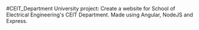 #CEIT_Department
University project: Create a website for School of Electrical Engineering's CEIT Department. Made using Angular, NodeJS and Express.
